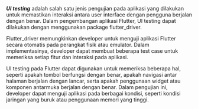 **_UI testing_** adalah salah satu jenis pengujian pada aplikasi yang dilakukan untuk memastikan interaksi antara user interface dengan pengguna berjalan dengan benar. Dalam pengembangan aplikasi Flutter, UI testing dapat dilakukan dengan menggunakan package flutter_driver.

Flutter_driver memungkinkan developer untuk menguji aplikasi Flutter secara otomatis pada perangkat fisik atau emulator. Dalam implementasinya, developer dapat membuat beberapa test case untuk memeriksa setiap fitur dan interaksi pada aplikasi.

UI testing pada Flutter dapat digunakan untuk memeriksa beberapa hal, seperti apakah tombol berfungsi dengan benar, apakah navigasi antar halaman berjalan dengan lancar, serta apakah penggunaan widget atau komponen antarmuka berjalan dengan benar. Dalam pengujian ini, developer dapat menguji aplikasi pada berbagai kondisi, seperti kondisi jaringan yang buruk atau penggunaan memori yang tinggi.
